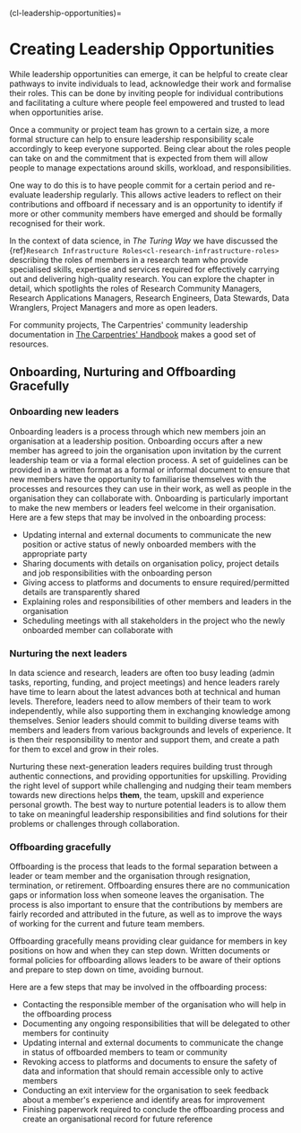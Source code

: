 (cl-leadership-opportunities)=
# Creating Leadership Opportunities

While leadership opportunities can emerge, it can be helpful to create clear pathways to invite individuals to lead, acknowledge their work and formalise their roles.
This can be done by inviting people for individual contributions and facilitating a culture where people feel empowered and trusted to lead when opportunities arise.

Once a community or project team has grown to a certain size, a more formal structure can help to ensure leadership responsibility scale accordingly to keep everyone supported.
Being clear about the roles people can take on and the commitment that is expected from them will allow people to manage expectations around skills, workload, and responsibilities.

One way to do this is to have people commit for a certain period and re-evaluate leadership regularly.
This allows active leaders to reflect on their contributions and offboard if necessary and is an opportunity to identify if more or other community members have emerged and should be formally recognised for their work.

In the context of data science, in *The Turing Way* we have discussed the {ref}`Research Infrastructure Roles<cl-research-infrastructure-roles>` describing the roles of members in a research team who provide specialised skills, expertise and services required for effectively carrying out and delivering high-quality research.
You can explore the chapter in detail, which spotlights the roles of Research Community Managers, Research Applications Managers, Research Engineers, Data Stewards, Data Wranglers, Project Managers and more as open leaders.

For community projects, The Carpentries' community leadership documentation in [The Carpentries' Handbook](https://docs.carpentries.org/topic_folders/governance/index.html) makes a good set of resources.

## Onboarding, Nurturing and Offboarding Gracefully

### Onboarding new leaders

Onboarding leaders is a process through which new members join an organisation at a leadership position.
Onboarding occurs after a new member has agreed to join the organisation upon invitation by the current leadership team or via a formal election process.
A set of guidelines can be provided in a written format as a formal or informal document to ensure that new members have the opportunity to familiarise themselves with the processes and resources they can use in their work, as well as people in the organisation they can collaborate with.
Onboarding is particularly important to make the new members or leaders feel welcome in their organisation.
Here are a few steps that may be involved in the onboarding process:
- Updating internal and external documents to communicate the new position or active status of newly onboarded members with the appropriate party
- Sharing documents with details on organisation policy, project details and job responsibilities with the onboarding person
- Giving access to platforms and documents to ensure required/permitted details are transparently shared
- Explaining roles and responsibilities of other members and leaders in the organisation
- Scheduling meetings with all stakeholders in the project who the newly onboarded member can collaborate with

### Nurturing the next leaders

In data science and research, leaders are often too busy leading (admin tasks, reporting, funding, and project meetings) and hence leaders rarely have time to learn about the latest advances both at technical and human levels.
Therefore, leaders need to allow members of their team to work independently, while also supporting them in exchanging knowledge among themselves.
Senior leaders should commit to building diverse teams with members and leaders from various backgrounds and levels of experience.
It is then their responsibility to mentor and support them, and create a path for them to excel and grow in their roles.

Nurturing these next-generation leaders requires building trust through authentic connections, and providing opportunities for upskilling.
Providing the right level of support while challenging and nudging their team members towards new directions helps **them**, the team, upskill and experience personal growth.
The best way to nurture potential leaders is to allow them to take on meaningful leadership responsibilities and find solutions for their problems or challenges through collaboration.

### Offboarding gracefully

Offboarding is the process that leads to the formal separation between a leader or team member and the organisation through resignation, termination, or retirement.
Offboarding ensures there are no communication gaps or information loss when someone leaves the organisation.
The process is also important to ensure that the contributions by members are fairly recorded and attributed in the future, as well as to improve the ways of working for the current and future team members.

Offboarding gracefully means providing clear guidance for members in key positions on how and when they can step down.
Written documents or formal policies for offboarding allows leaders to be aware of their options and prepare to step down on time, avoiding burnout.

Here are a few steps that may be involved in the offboarding process:
- Contacting the responsible member of the organisation who will help in the offboarding process
- Documenting any ongoing responsibilities that will be delegated to other members for continuity
- Updating internal and external documents to communicate the change in status of offboarded members to team or community
- Revoking access to platforms and documents to ensure the safety of data and information that should remain accessible only to active members
- Conducting an exit interview for the organisation to seek feedback about a member's experience and identify areas for improvement
- Finishing paperwork required to conclude the offboarding process and create an organisational record for future reference
